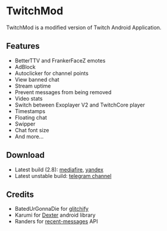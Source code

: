 # TwitchMod
TwitchMod is a modified version of Twitch Android Application.

## Features
- BetterTTV and FrankerFaceZ emotes
- AdBlock
- Autoclicker for channel points
- View banned chat
- Stream uptime
- Prevent messages from being removed
- Video stats
- Switch between Exoplayer V2 and TwitchCore player
- Timestamps
- Floating chat
- Swipper
- Chat font size
- And more...

## Download
- Latest build (2.8): [mediafire](https://www.mediafire.com/file/zxdm8jirvql5kg4/TwitchMod_2.8.apk/file), [yandex](https://yadi.sk/d/-ksPocBjD9WCrA)
- Latest unstable build: [telegram channel](https://t.me/pubTw)

## Credits
- BatedUrGonnaDie for [glitchify](https://github.com/BatedUrGonnaDie/glitchify)
- Karumi for [Dexter](https://github.com/Karumi/Dexter) android library
- Randers for [recent-messages](https://recent-messages.robotty.de) API
